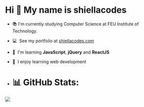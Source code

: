 Hi 👋 My name is shiellacodes
=============================
*   📚  I'm currently studying Computer Science at FEU Institute of Technology.
*   💻  See my portfolio at [shiellacodes.com](http://shiellacodes.com)
*   🧠  I'm learning **JavaScript**, **jQuery** and **ReactJS**
*   🤍  I enjoy learning web development

*   # 📊 GitHub Stats:
<a href="http://www.github.com/shiellacodes"><img src="https://github-readme-streak-stats.herokuapp.com/?user=shiellacodes&stroke=14b8a6&background=ffffff&ring=0891b2&fire=0891b2&currStreakNum=14b8a6&currStreakLabel=0891b2&sideNums=14b8a6&sideLabels=14b8a6&dates=14b8a6&hide_border=true" /></a>

